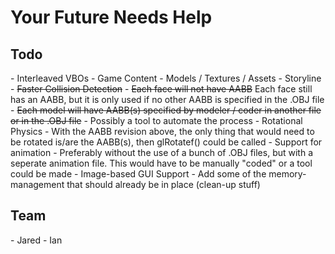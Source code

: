 <h1>Your Future Needs Help</h1>
<h2>Todo</h2>
- Interleaved VBOs
- Game Content
  - Models / Textures / Assets
  - Storyline
- <del>Faster Collision Detection</del>
  - <del>Each face will not have AABB</del> Each face still has an AABB, but it is only used if no other AABB is specified in the .OBJ file
  - <del>Each model will have AABB(s) specified by modeler / coder in another file or in the .OBJ file</del>
  - Possibly a tool to automate the process
- Rotational Physics
  - With the AABB revision above, the only thing that would need to be rotated is/are the AABB(s), then glRotatef() could be called
- Support for animation
  - Preferably without the use of a bunch of .OBJ files, but with a seperate animation file. This would have to be manually "coded" or a tool could be made
- Image-based GUI Support
- Add some of the memory-management that should already be in place (clean-up stuff)
<h2>Team</h2>
- Jared
- Ian
